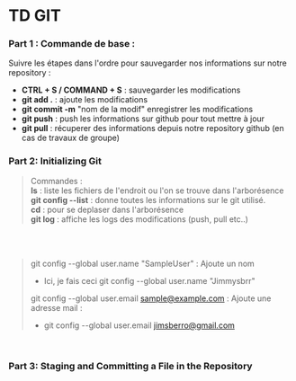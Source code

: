 # TD GIT

### Part 1 : Commande de base : 
Suivre les étapes dans l'ordre pour sauvegarder nos informations sur notre repository : 
* **CTRL + S / COMMAND + S** : sauvegarder les modifications 
* **git add .**  : ajoute les modifications 
* **git commit -m** "nom de la modif" enregistrer les modifications 
* **git push** : push les informations sur github pour tout mettre à jour 
* **git pull** : récuperer des informations depuis notre repository github (en cas de travaux de groupe)


### Part 2: Initializing Git

> Commandes : \
> **ls** : liste les fichiers de l'endroit ou l'on se trouve dans l'arborésence 
> <br>
> **git config --list** : donne toutes les informations sur le git utilisé. 
> <br>
> **cd** : pour se deplaser dans l'arborésence
> <br>
> **git log** : affiche les logs des modifications (push, pull etc..)
> 

<br>
<br>

>  git config --global user.name "SampleUser" : Ajoute un nom 
> * Ici, je fais ceci git config --global user.name "Jimmysbrr"
>
> git config --global user.email sample@example.com : Ajoute une adresse mail : 
> * git config --global user.email jimsberro@gmail.com
>
> 
<br>

### Part 3: Staging and Committing a File in the Repository

